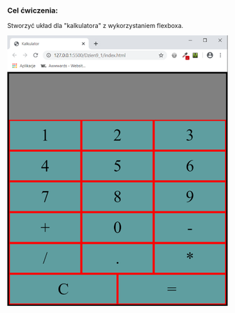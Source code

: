 <h3>Cel ćwiczenia:</h3>
<p>Stworzyć układ dla "kalkulatora" z wykorzystaniem flexboxa.</p>

<img src="Screenshot1.png" alt="Tu powinien być Screenshot1">

